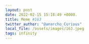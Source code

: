 ```yaml
---
layout: post
date: 2022-02-15 15:18:49 +0000.
title: Meme #163
twitter_author: "@anarcho_Curious"
local_file: /assets/images/163.jpeg
tags: infinity
---
```

